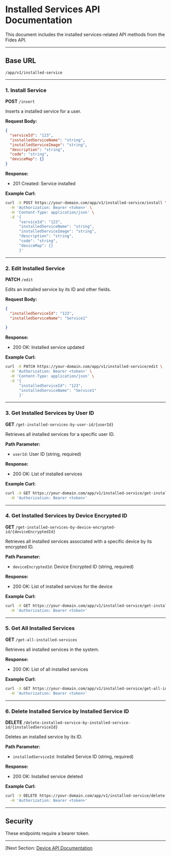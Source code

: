 # Installed Services API Documentation

This document includes the installed services-related API methods from the Fides API.

---

## Base URL

```
/app/v1/installed-service
```

---

### 1. Install Service

**POST** `/insert`

Inserts a installed service for a user.

**Request Body:**

```json
{
  "serviceId": "123",
  "installedServiceName": "string",
  "installedServiceImage": "string",
  "description": "string",
  "code": "string",
  "deviceMap": {}
}
```

**Response:**

* 201 Created: Service installed

**Example Curl:**

```bash
curl -X POST https://your-domain.com/app/v1/installed-service/install \
  -H 'Authorization: Bearer <token>' \
  -H 'Content-Type: application/json' \
  -d '{
      "serviceId": "123",
      "installedServiceName": "string",
      "installedServiceImage": "string",
      "description": "string",
      "code": "string",
      "deviceMap": {}
      }'
```

---


### 2. Edit Installed Service

**PATCH** `/edit`

Edits an installed service by its ID and other fields.

**Request Body:**

```json
{
  "installedServiceId": "123",
  "installedServiceName": "Service1"
  
}
```

**Response:**

* 200 OK: Installed service updated

**Example Curl:**

```bash
curl -X PATCH https://your-domain.com/app/v1/installed-service/edit \
  -H 'Authorization: Bearer <token>' \
  -H 'Content-Type: application/json' \
  -d '{
      "installedServiceId": "123",
      "installedServiceName": "Service1"
      }'
```

---

### 3. Get Installed Services by User ID

**GET** `/get-installed-services-by-user-id/{userId}`

Retrieves all installed services for a specific user ID.

**Path Parameter:**

* `userId`: User ID (string, required)

**Response:**

* 200 OK: List of installed services

**Example Curl:**

```bash
curl -X GET https://your-domain.com/app/v1/installed-service/get-installed-services-by-user-id/123 \
  -H 'Authorization: Bearer <token>'
```

---

### 4. Get Installed Services by Device Encrypted ID

**GET** `/get-installed-services-by-device-encrypted-id/{deviceEncryptedId}`

Retrieves all installed services associated with a specific device by its encrypted ID.

**Path Parameter:**

* `deviceEncryptedId`: Device Encrypted ID (string, required)

**Response:**

* 200 OK: List of installed services for the device

**Example Curl:**

```bash
curl -X GET https://your-domain.com/app/v1/installed-service/get-installed-services-by-device-encrypted-id/abc123 \
  -H 'Authorization: Bearer <token>'
```

---

### 5. Get All Installed Services

**GET** `/get-all-installed-services`

Retrieves all installed services in the system.

**Response:**

* 200 OK: List of all installed services

**Example Curl:**

```bash
curl -X GET https://your-domain.com/app/v1/installed-service/get-all-installed-services \
  -H 'Authorization: Bearer <token>'
```

---

### 6. Delete Installed Service by Installed Service ID

**DELETE** `/delete-installed-service-by-installed-service-id/{installedServiceId}`

Deletes an installed service by its ID.

**Path Parameter:**

* `installedServiceId`: Installed Service ID (string, required)

**Response:**

* 200 OK: Installed service deleted

**Example Curl:**

```bash
curl -X DELETE https://your-domain.com/app/v1/installed-service/delete-installed-service-by-installed-service-id/123 \
  -H 'Authorization: Bearer <token>'
```

---

## Security

These endpoints require a bearer token.

---

[Next Section: [Device API Documentation](devices.md)
